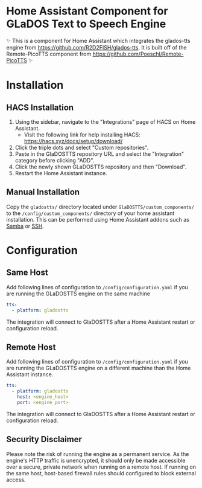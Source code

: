 # Home Assistant Component for GLaDOS Text to Speech Engine

✨ This is a component for Home Assistant which integrates the glados-tts engine from https://github.com/R2D2FISH/glados-tts. It is built off of the Remote-PicoTTS component from https://github.com/Poeschl/Remote-PicoTTS ✨

# Installation

## HACS Installation
1. Using the sidebar, navigate to the "Integrations" page of HACS on Home Assistant.
    * Visit the following link for help installing HACS: https://hacs.xyz/docs/setup/download/
3. Click the triple dots and select "Custom repositories".
4. Paste in the GlaDOSTTS repository URL and select the "Integration" category before clicking "ADD". 
5. Click the newly shown GLaDOSTTS repository and then "Download". 
6. Restart the Home Assistant instance.

## Manual Installation
Copy the `gladostts/` directory located under `GlaDOSTTS/custom_components/` to the `/config/custom_components/` directory of your home assistant installation.
This can be performed using Home Assistant addons such as [Samba](https://github.com/home-assistant/addons/blob/master/samba/DOCS.md) or [SSH](https://github.com/home-assistant/addons/blob/master/ssh/DOCS.md).

# Configuration

## Same Host
Add following lines of configuration to  `/config/configuration.yaml` if you are running the GLaDOSTTS engine on the same machine

```yaml
tts:
  - platform: gladostts

```
The integration will connect to GlaDOSTTS after a Home Assistant restart or configuration reload.

## Remote Host
Add following lines of configuration to `/config/configuration.yaml` if you are running the GLaDOSTTS engine on a different machine than the Home Assistant instance.

```yaml
tts:
  - platform: gladostts
    host: <engine_host>
    port: <engine_port>

```
The integration will connect to GlaDOSTTS after a Home Assistant restart or configuration reload.

## Security Disclaimer
Please note the risk of running the engine as a permanent service. As the engine's HTTP traffic is unencrypted, it should only be made accessible over a secure, private network when running on a remote host. If running on the same host, host-based firewall rules should configured to block external access.

